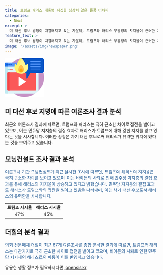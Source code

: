 ```yaml
---
title: 트럼프 해리스 대통령 뒤집힘 심상치 않은 돌풍 어차피
categories:
  - News
excerpt: >
  미 대선 후보 경쟁이 치열해지고 있는 가운데, 트럼프와 해리스 부통령의 지지율이 근소한 차이를 보이며 접전을 벌이고 있다. 바이든 사퇴 이후, 해리스는 민주당 지지층을 결집시키며 트럼프에 대한 지지율이 상승하는 양상을 보이고 있다. 이에 민주당 주요 인사들이 해리스를 지지하며 그녀의 대선 후보직 확보가 무난할 것으로 보인다. 해리스의 대선 후보로서의 역사적인 규모의 기부금 또한 그녀의 강세를 시사하고 있다.
feature_text: >
  미 대선 후보 경쟁이 치열해지고 있는 가운데, 트럼프와 해리스 부통령의 지지율이 근소한 차이를 보이며 접전을 벌이고 있다. 바이든 사퇴 이후, 해리스는 민주당 지지층을 결집시키며 트럼프에 대한 지지율이 상승하는 양상을 보이고 있다. 이에 민주당 주요 인사들이 해리스를 지지하며 그녀의 대선 후보직 확보가 무난할 것으로 보인다. 해리스의 대선 후보로서의 역사적인 규모의 기부금 또한 그녀의 강세를 시사하고 있다.
image: '/assets/img/newspaper.png'
---
```


<p><img src="/assets/img/news.png" alt="rentncar 속보" /></p>

<h2 data-ke-size="size26">미 대선 후보 지명에 따른 여론조사 결과 분석</h2>

<p data-ke-size="size16">최근의 여론조사 결과에 따르면, 트럼프와 해리스는 극히 근소한 차이로 접전을 벌이고 있으며, 이는 민주당 지지층의 결집 효과로 해리스가 트럼프에 대해 강한 지지를 얻고 있다는 것을 시사합니다. 이러한 상황은 차기 대선 후보로써 해리스가 유력한 위치에 있다는 것을 보여주고 있습니다.</p>

<h2 data-ke-size="size26">모닝컨설트 조사 결과 분석</h2>

<p data-ke-size="size16"><span style="color: #1a5490;">여론조사 기관 모닝컨설트가 최근 실시한 조사에 따르면, 트럼프와 해리스의 지지율은 극히 근소한 차이를 보이고 있으며, 이는 바이든의 사퇴로 인해 민주당 지지층의 결집 효과를 통해 해리스의 지지율이 상승하고 있다고 밝혔습니다. 민주당 지지층의 결집 효과로 해리스가 트럼프와의 접전을 벌이고 있음을 나타내며, 이는 차기 대선 후보로서 해리스의 유력함을 시사합니다.</span></p>

<table>
  <tr>
    <td style="text-align: center; height: 17px;"><b>트럼프 지지율</b></td>
    <td style="text-align: center; height: 17px;"><b>해리스 지지율</b></td>
  </tr>
  <tr>
    <td style="text-align: center; height: 17px;">47%</td>
    <td style="text-align: center; height: 17px;">45%</td>
  </tr>
</table>

<h2 data-ke-size="size26">더힐의 분석 결과</h2>

<p data-ke-size="size16"><span style="color: #1a5490;">의회 전문매체 더힐이 최근 67개 여론조사를 종합 분석한 결과에 따르면, 트럼프와 해리스는 마찬가지로 극히 근소한 차이로 접전을 벌이고 있으며, 바이든의 사퇴로 인한 민주당 지지세의 해리스로의 이동이 이를 반영하고 있습니다.</span></p>
유용한 생활 정보가 필요하시다면, <a href="https://opensis.kr" rel="dofollow">opensis.kr</a>


